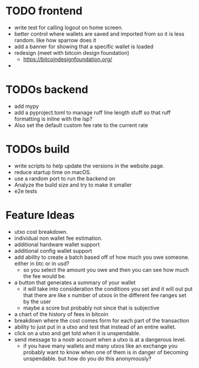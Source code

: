 # TODO frontend
- write test for calling logout on home screen.
- better control where wallets are saved and imported from so it is less random. like how sparrow does it
- add a banner for showing that a specific wallet is loaded
- redesign (meet with bitcoin design foundation)
  - https://bitcoindesignfoundation.org/
- 


# TODOs backend
- add mypy
- add a pyproject.toml to manage ruff line length stuff so that ruff formatting is inline with the lsp?
- Also set the default custom fee rate to the current rate 

# TODOs build
- write scripts to help update the versions in the website page.
- reduce startup time on macOS.
- use a random port to run the backend on 
- Analyze the build size and try to make it smaller
- e2e tests


# Feature Ideas
- utxo cost breakdown.
- individual non wallet fee estimation.
- additional hardware wallet support
- additional config wallet support
- add ability to create a batch based off of how much you owe someone. either in btc or in usd?
  - so you select the amount you owe and then you can see how much the fee would be. 
- a button that generates a summary of your wallet
    -  it will take into consideration the conditions you set and it will out put that there are like x number of utxos in the different fee ranges set by the user
    - maybe a score but probably not since that is subjective 
- a chart of the history of fees in bitcoin
- breakdown where the cost comes form for each part of the transaction
- ability to just put in a utxo and test that instead of an entire wallet.
- click on a utxo and get told when it is unspendable.
- send message to a nostr account when a utxo is at a dangerous level.
  - if you have many wallets and many utxos like an exchange you probably want to know when one of them is in danger of becoming unspendable. but how do you do this anonymously?


